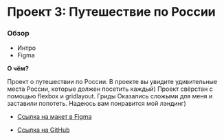# Проект 3: Путешествие по России

### Обзор
* Интро
* Figma

**О чём?**

Проект о путешествии по России.
В проекте вы увидите удивительные места России, которые должен посетить каждый)
Проект свёрстан с помощью flexbox и gridlayout. Гриды Оказались сложыми для меня
и заставили попотеть.
Надеюсь вам понравится мой лэндинг)



* [Ссылка на макет в Figma](https://www.figma.com/file/OyRWEjU6wBwRe1hapzQoLx/Sprint-3%3A-Russia-%2F-desktop-%2B-mobile?node-id=28503%3A0)

* [Ссылка на GitHub](https://github.com/Valeria-panda/russian-travel)
